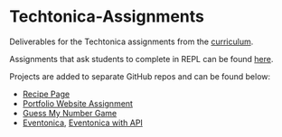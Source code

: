 # Techtonica-Assignments	

Deliverables for the Techtonica assignments from the [curriculum](https://github.com/Techtonica/curriculum).

Assignments that ask students to complete in REPL can be found [here](https://repl.it/@lisaau).

Projects are added to separate GitHub repos and can be found below:

- [Recipe Page](https://github.com/lisaau/recipe-page)
- [Portfolio Website Assignment](https://github.com/lisaau/portfolio-website-assignment)
- [Guess My Number Game](https://github.com/lisaau/Guess-My-Number)
- [Eventonica](https://github.com/lisaau/Eventonica), [Eventonica with API](https://github.com/lisaau/Eventonica-API)


